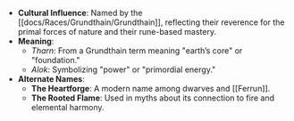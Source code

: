 - **Cultural Influence**: Named by the [[docs/Races/Grundthain/Grundthain]], reflecting their reverence for the primal forces of nature and their rune-based mastery.
- **Meaning**:
    - _Tharn_: From a Grundthain term meaning "earth’s core" or "foundation."
    - _Alok_: Symbolizing "power" or "primordial energy."
- **Alternate Names**:
    - **The Heartforge**: A modern name among dwarves and [[Ferrun]].
    - **The Rooted Flame**: Used in myths about its connection to fire and elemental harmony.
